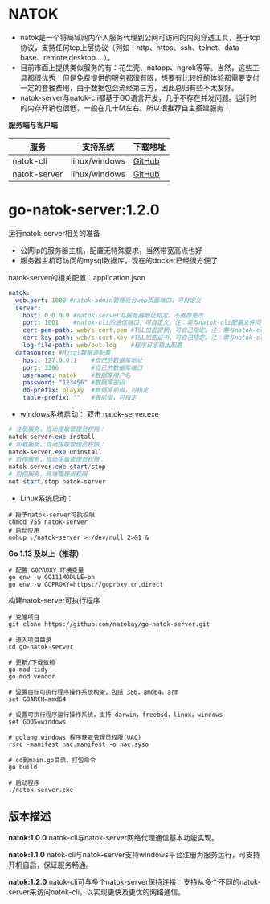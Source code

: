 # NATOK

- natok是一个将局域网内个人服务代理到公网可访问的内网穿透工具，基于tcp协议，支持任何tcp上层协议（列如：http、https、ssh、telnet、data base、remote desktop....）。
- 目前市面上提供类似服务的有：花生壳、natapp、ngrok等等。当然，这些工具都很优秀！但是免费提供的服务都很有限，想要有比较好的体验都需要支付一定的套餐费用，由于数据包会流经第三方，因此总归有些不太友好。
- natok-server与natok-cli都基于GO语言开发，几乎不存在并发问题。运行时的内存开销也很低，一般在几十M左右。所以很推荐自主搭建服务！


**服务端与客户端**

| 服务                     |支持系统| 下载地址                                               |
| ------------------------|----- | ------------------------------------------------------ |
| natok-cli |linux/windows| [GitHub](https://github.com/natokay/go-natok-cli/releases) |
| natok-server| linux/windows|[GitHub](https://github.com/natokay/go-natok-server/releases) |

# go-natok-server:1.2.0


运行natok-server相关的准备
- 公网ip的服务器主机，配置无特殊要求，当然带宽高点也好
- 服务器主机可访问的mysql数据库，现在的docker已经很方便了

natok-server的相关配置：application.json
```yaml
natok:
  web.port: 1000 #natok·admin管理后台web页面端口，可自定义
  server:
    host: 0.0.0.0 #natok-server与服务器地址邦定，不推荐更改
    port: 1001    #natok-cli的通信端口，可自定义。注：需与natok-cli配置文件同步
    cert-pem-path: web/s-cert.pem #TSL加密密钥，可自己指定。注：需与natok-cli端保持一致
    cert-key-path: web/s-cert.key #TSL加密证书，可自己指定。注：需与natok-cli端保持一致
    log-file-path: web/out.log    #程序日志输出配置
  datasource: #Mysql数据源配置
    host: 127.0.0.1    #自己的数据库地址
    port: 3306         #自己的数据库端口
    username: natok    #数据库用户名
    password: "123456" #数据库密码
    db-prefix: playxy  #数据库前缀，可指定
    table-prefix: ""   #表前缀，可指定
```

- windows系统启动： 双击 natok-server.exe
```powershell
# 注册服务，自动提取管理员权限：
natok-server.exe install
# 卸载服务，自动提取管理员权限：
natok-server.exe uninstall
# 启停服务，自动提取管理员权限：
natok-server.exe start/stop
# 启停服务，终端管理员权限
net start/stop natok-server
```
- Linux系统启动：
```shell
# 授予natok-server可执权限
chmod 755 natok-server
# 启动应用
nohup ./natok-server > /dev/null 2>&1 &
```

**Go 1.13 及以上（推荐）**
```shell
# 配置 GOPROXY 环境变量
go env -w GO111MODULE=on
go env -w GOPROXY=https://goproxy.cn,direct
```

构建natok-server可执行程序

```shell
# 克隆项目
git clone https://github.com/natokay/go-natok-server.git

# 进入项目目录
cd go-natok-server

# 更新/下载依赖
go mod tidy
go mod vendor

# 设置目标可执行程序操作系统构架，包括 386，amd64，arm
set GOARCH=amd64

# 设置可执行程序运行操作系统，支持 darwin，freebsd，linux，windows
set GOOS=windows

# golang windows 程序获取管理员权限(UAC)
rsrc -manifest nac.manifest -o nac.syso

# cd到main.go目录，打包命令
go build

# 启动程序
./natok-server.exe
```

## 版本描述
**natok:1.0.0**
natok-cli与natok-server网络代理通信基本功能实现。

**natok:1.1.0**
natok-cli与natok-server支持windows平台注册为服务运行，可支持开机自启，保证服务畅通。

**natok:1.2.0**
natok-cli可与多个natok-server保持连接，支持从多个不同的natok-server来访问natok-cli，以实现更快及更优的网络通信。
